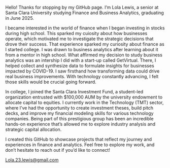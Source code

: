 Hello! Thanks for stopping by my GitHub page. I’m Lola Lewis, a senior at Santa Clara University studying Finance and Business Analytics, graduating in June 2025.

I became interested in the world of finance when I began investing in stocks during high school. This sparked my cuiosity about how businesses operate, which motivated me to investigate the strategic decisions that drove their success. That experience sparked my curiosity about finance as I started college. I was drawn to business analytics after learning about it from a mentor in high school. What affirmed my decision to study business analytics was an intership I did with a start-up called GetVirtual. There, I helped collect and synthesize data to formulate insights for businesses impacted by COVID-19. I saw firsthand how transforming data could drive real business improvements. With technology constantly advancing, I felt those skills would be crucial going forward. 

In college, I joined the Santa Clara Investment Fund, a student-led organization entrusted with $100,000 AUM by the university endowment to allocate capital to equities. I currently work in the Technology (TMT) sector, where I’ve had the opportunity to create investment theses, build pitch decks, and improve my financial modeling skills for various technology companies. Being part of this prestigious group has been an incredible hands-on experience that’s allowed me to explore industry analysis and strategic capital allocation.

I created this GitHub to showcase projects that reflect my journey and experiences in finance and analytics. Feel free to explore my work, and don’t hesitate to reach out if you’d like to connect!

Lola.23.lewis@gmail.com
